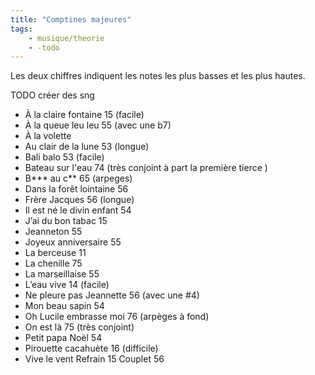 ```yaml
---
title: "Comptines majeures"
tags:
    - musique/theorie
    - -todo
---
```


Les deux chiffres indiquent les notes les plus basses et les plus hautes.

TODO créer des sng

- À la claire fontaine 15 (facile)
- À la queue leu leu 55 (avec une b7)
- À la volette
- Au clair de la lune 53 (longue)
- Bali balo 53 (facile)
- Bateau sur l'eau 74 (très conjoint à part la première tierce )
- B*** au c** 65 (arpeges)
- Dans la forêt lointaine 56
- Frère Jacques 56 (longue)
- Il est né le divin enfant 54
- J’ai du bon tabac 15
- Jeanneton 55
- Joyeux anniversaire 55
- La berceuse 11
- La chenille 75
- La marseillaise 55
- L’eau vive 14 (facile)
- Ne pleure pas Jeannette 56 (avec une #4)
- Mon beau sapin 54
- Oh Lucile embrasse moi 76 (arpèges à fond)
- On est là 75 (très conjoint)
- Petit papa Noël 54
- Pirouette cacahuète 16 (difficile)
- Vive le vent Refrain 15 Couplet 56



